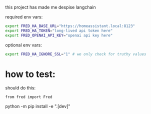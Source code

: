 this project has made me despise langchain

required env vars:

```bash
export FRED_HA_BASE_URL="https://homeassistant.local:8123"
export FRED_HA_TOKEN="long-lived api token here"
export FRED_OPENAI_API_KEY="openai api key here"
```

optional env vars:

```bash
export FRED_HA_IGNORE_SSL="1" # we only check for truthy values
```

# how to test:

should do this:

```
from fred import Fred
```

<!-- install my project in editable mode w dev dependencies, so changes are live -->

python -m pip install -e ".[dev]"

<!-- to do: force use of vscode and ruff formatter -->
<!-- to do: gpg key or whatever to verify on GitHub -->
